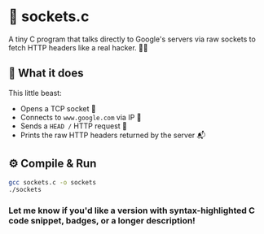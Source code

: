 # 🔌 sockets.c

A tiny C program that talks directly to Google's servers via raw sockets to fetch HTTP headers like a real hacker. 🧑‍💻

## 🧠 What it does
This little beast:
- Opens a TCP socket 🧵  
- Connects to `www.google.com` via IP 📡  
- Sends a `HEAD /` HTTP request 📝  
- Prints the raw HTTP headers returned by the server 📬

## ⚙️ Compile & Run

```bash
gcc sockets.c -o sockets
./sockets
```



### Let me know if you'd like a version with syntax-highlighted C code snippet, badges, or a longer description!

